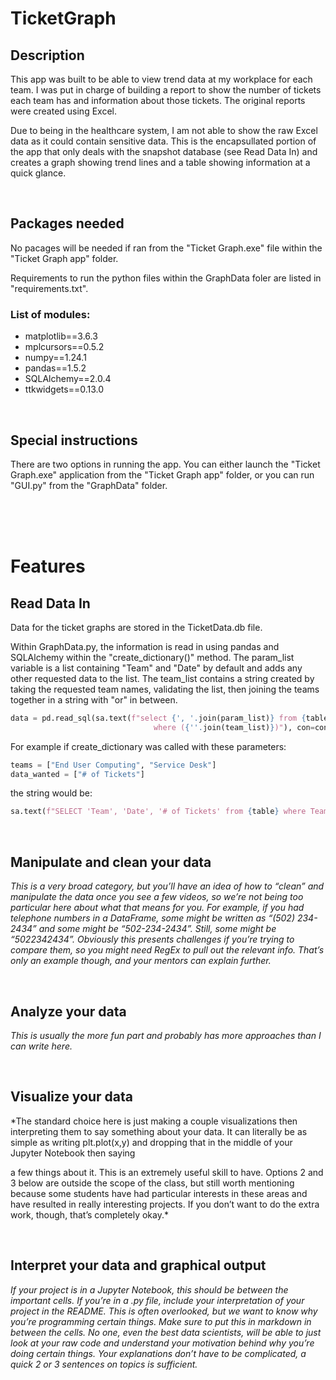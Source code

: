 # TicketGraph
## Description
This app was built to be able to view trend data at my workplace for each team. I was put in charge of building a report to show the number of tickets each team has and information about those tickets. The original reports were created using Excel. 

Due to being in the healthcare system, I am not able to show the raw Excel data as it could contain sensitive data. This is the encapsullated portion of the app that only deals with the snapshot database (see Read Data In) and creates a graph showing trend lines and a table showing information at a quick glance.

</br>

## Packages needed
No pacages will be needed if ran from the "Ticket Graph.exe" file within the "Ticket Graph app" folder.

Requirements to run the python files within the GraphData foler are listed in "requirements.txt".

### List of modules: 
* matplotlib==3.6.3
* mplcursors==0.5.2
* numpy==1.24.1
* pandas==1.5.2
* SQLAlchemy==2.0.4
* ttkwidgets==0.13.0

</br>

## Special instructions
There are two options in running the app. You can either launch the "Ticket Graph.exe" application from the "Ticket Graph app" folder, or you can run "GUI.py" from the "GraphData" folder.

</br>
</br>
</br>

# Features

## Read Data In
Data for the ticket graphs are stored in the TicketData.db file.

Within GraphData.py, the information is read in using pandas and SQLAlchemy within the "create_dictionary()" method.
The param_list variable is a list containing "Team" and "Date" by default and adds any other requested data to the list.
The team_list contains a string created by taking the requested team names, validating the list, then joining the teams together in a string with "or" in between.



```python
data = pd.read_sql(sa.text(f"select {', '.join(param_list)} from {table}\
                                where ({''.join(team_list)})"), con=conn).values

``` 
For example if create_dictionary was called with these parameters:
```python
teams = ["End User Computing", "Service Desk"]
data_wanted = ["# of Tickets"]
```
the string would be:
```python
sa.text(f"SELECT 'Team', 'Date', '# of Tickets' from {table} where Team = 'End User Computing' or Team = 'Service Desk'")
```


</br>

## Manipulate and clean your data
*This is a very broad category, but you’ll have an idea of
how to “clean” and manipulate the data once you see a few videos, so we’re not being
too particular here about what that means for you. For example, if you had telephone
numbers in a DataFrame, some might be written as “(502) 234-2434” and some might be
“502-234-2434”. Still, some might be “5022342434”. Obviously this presents challenges
if you’re trying to compare them, so you might need RegEx to pull out the relevant info.
That’s only an example though, and your mentors can explain further.*

</br>

## Analyze your data
*This is usually the more fun part and probably has more approaches
than I can write here.*

</br>

## Visualize your data
*The standard choice here is just making a couple visualizations then
interpreting them to say something about your data. It can literally be as simple as
writing plt.plot(x,y) and dropping that in the middle of your Jupyter Notebook then saying

a few things about it. This is an extremely useful skill to have. Options 2 and 3 below are
outside the scope of the class, but still worth mentioning because some students have
had particular interests in these areas and have resulted in really interesting projects. If
you don’t want to do the extra work, though, that’s completely okay.*

</br>

## Interpret your data and graphical output
*If your project is in a Jupyter Notebook, this
should be between the important cells. If you’re in a .py file, include your interpretation of
your project in the README. This is often overlooked, but we want to know why you’re
programming certain things. Make sure to put this in markdown in between the cells. No
one, even the best data scientists, will be able to just look at your raw code and
understand your motivation behind why you’re doing certain things. Your explanations
don’t have to be complicated, a quick 2 or 3 sentences on topics is sufficient.*